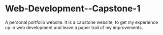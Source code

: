 # Web-Development--Capstone-1
A personal portfolio website. It is a capstone website, to get my experience up in web development and leave a paper trail of my improvements.
